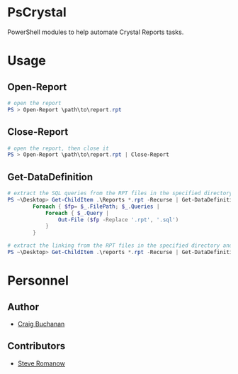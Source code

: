 # PsCrystal

PowerShell modules to help automate Crystal Reports tasks.

# Usage

## Open-Report

```powershell
# open the report
PS > Open-Report \path\to\report.rpt
```

## Close-Report

```powershell
# open the report, then close it
PS > Open-Report \path\to\report.rpt | Close-Report
```

## Get-DataDefinition

```powershell
# extract the SQL queries from the RPT files in the specified directory and save them in a SQL file named like the RPT file
PS ~\Desktop> Get-ChildItem .\Reports *.rpt -Recurse | Get-DataDefinition | 
		Foreach { $fp= $_.FilePath; $_.Queries | 
			Foreach { $_.Query | 
				Out-File ($fp -Replace '.rpt', '.sql')
			}
		}
```

```powershell
# extract the linking from the RPT files in the specified directory and save them in a single CSV file
PS ~\Desktop> Get-ChildItem .\reports *.rpt -Recurse | Get-DataDefinition | Select title, filepath -ExpandProperty links | ConvertTo-Csv -NoTypeInformation | Out-File ~\Desktop\reports.csv
```

# Personnel

## Author

 - [Craig Buchanan](https://github.com/craibuc)

## Contributors

 - [Steve Romanow](https://github.com/slestak)
